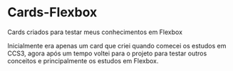 # Cards-Flexbox
Cards criados para testar meus conhecimentos em Flexbox

Inicialmente era apenas um card que criei quando comecei os estudos em CCS3, agora após um tempo voltei para o projeto para testar outros conceitos e principalmente
os estudos em Flexbox.
